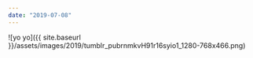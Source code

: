 ```yaml
---
date: "2019-07-08"
---
```


![yo yo]({{ site.baseurl }}/assets/images/2019/tumblr_pubrnmkvH91r16syio1_1280-768x466.png)